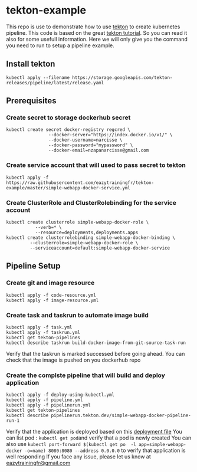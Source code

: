 # tekton-example
This repo is use to demonstrate how to use [tekton](https://github.com/tektoncd/pipeline) to create kubernetes pipeline.
This code is based on the great [tekton tutorial](https://github.com/tektoncd/pipeline/blob/master/docs/tutorial.md). So you can read it also for some usefull information.
Here we will only give you the command you need to run to setup a pipeline example.
## Install tekton

    kubectl apply --filename https://storage.googleapis.com/tekton-releases/pipeline/latest/release.yaml

## Prerequisites
### Create secret to storage dockerhub secret

    kubectl create secret docker-registry regcred \
                    --docker-server="https://index.docker.io/v1/" \
                    --docker-username=narcisse \
                    --docker-password="mypassword" \
                    --docker-email=nzapanarcisse@gmail.com
    
### Create service account that will used to pass secret to tekton

    kubectl apply -f https://raw.githubusercontent.com/eazytrainingfr/tekton-example/master/simple-webapp-docker-service.yml
    
### Create ClusterRole and ClusterRolebinding for the service account

    kubectl create clusterrole simple-webapp-docker-role \
               --verb=* \
               --resource=deployments,deployments.apps
    kubectl create clusterrolebinding simple-webapp-docker-binding \
             --clusterrole=simple-webapp-docker-role \
             --serviceaccount=default:simple-webapp-docker-service

## Pipeline Setup
    
### Create git and image resource

    kubectl apply -f code-resource.yml 
    kubectl apply -f image-resource.yml

### Create task and taskrun to automate image build

    kubectl apply -f task.yml
    kubectl apply -f taskrun.yml
    kubectl get tekton-pipelines
    kubectl describe taskrun build-docker-image-from-git-source-task-run

Verify that the taskrun is marked successed before going ahead.
You can check that the image is pushed on you dockerhub repo
  
### Create the complste pipeline that will build and deploy application
    kubectl apply -f deploy-using-kubectl.yml
    kubectl apply -f pipeline.yml
    kubectl apply -f pipelinerun.yml
    kubectl get tekton-pipelines
    kubectl describe pipelinerun.tekton.dev/simple-webapp-docker-pipeline-run-1

Verify that the application is deployed based on this [deployment file](https://github.com/eazytrainingfr/simple-webapp-docker/blob/master/kubernetes/deployment.yml) 
You can list pod : `kubectl get pod`and verify that a pod is newly created
You can also use `kubectl port-forward $(kubectl get po  -l app=simple-webapp-docker -o=name) 8080:8080 --address 0.0.0.0` to verify that application is well responding
If you face any issue, please let us know at eazytrainingfr@gmail.com

